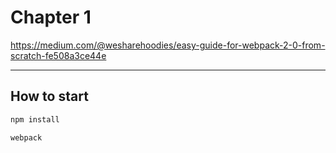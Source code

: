 # Chapter 1

https://medium.com/@wesharehoodies/easy-guide-for-webpack-2-0-from-scratch-fe508a3ce44e

__________
## How to start
```bash
npm install
```

```
webpack
```

